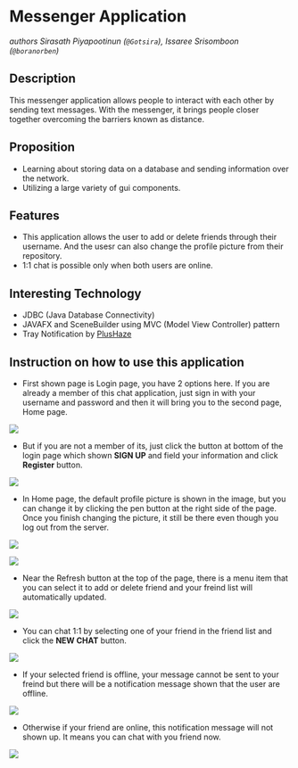 # Messenger Application

*authors Sirasath Piyapootinun (`@Gotsira`),
Issaree Srisomboon (`@boranorben`)*

## Description
This messenger application allows people to interact with each other by sending text messages. With the messenger, it brings people closer together overcoming the barriers known as distance.

## Proposition

- Learning about storing data on a database and sending information over the network.
- Utilizing a large variety of gui components.

## Features

- This application allows the user to add or delete friends through their username. And the usesr can also change the profile picture from their repository.
- 1:1 chat is possible only when both users are online.

## Interesting Technology

- JDBC (Java Database Connectivity)
- JAVAFX and SceneBuilder using MVC (Model View Controller) pattern
- Tray Notification by [PlusHaze][1]

[1]: https://github.com/PlusHaze/TrayNotification "PlusHaze"

## Instruction on how to use this application
- First shown page is Login page, you have 2 options here. If you are already a member of this chat application, just sign in with your username and password and then it will bring you to the second page, Home page.

![](http://imgur.com/T1OCzTM)
- But if you are not a member of its, just click the button at bottom of the login page which shown **SIGN UP** and field your information and click **Register** button.
    
![](http://imgur.com/8BceYgs)

- In Home page, the default profile picture is shown in the image, but you can change it by clicking the pen button at the right side of the page. Once you finish changing the picture, it still be there even though you log out from the server.

![](http://imgur.com/5w2gGO2)

![](http://imgur.com/xp8g2ZB)

- Near the Refresh button at the top of the page, there is a menu item that you can select it to add or delete friend and your freind list will automatically updated.

![](http://imgur.com/TEaWf2J)

- You can chat 1:1 by selecting one of your friend in the friend list and click the **NEW CHAT** button.

![](http://imgur.com/ExbSzpy)

- If your selected friend is offline, your message cannot be sent to your freind but there will be a notification message shown that the user are offline.

![](http://imgur.com/BYNx0PJ)

- Otherwise if your friend are online, this notification message will not shown up. It means you can chat with you friend now.

![](http://imgur.com/6EUglMa)